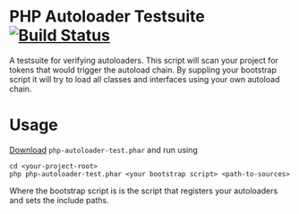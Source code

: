 # PHP Autoloader Testsuite [![Build Status](https://travis-ci.org/david0/php-autoloader-testsuite.svg)](https://travis-ci.org/david0/php-autoloader-testsuite)

A testsuite for verifying autoloaders. This script will scan your project for tokens that would trigger the autoload chain. By suppling your bootstrap script it will try to load all classes and interfaces using your own autoload chain.

# Usage

[Download](https://github.com/david0/php-autoloader-testsuite/releases) `php-autoloader-test.phar` and run using

    cd <your-project-root>
    php php-autoloader-test.phar <your bootstrap script> <path-to-sources>

Where the bootstrap script is is the script that registers your autoloaders and sets the include paths.
